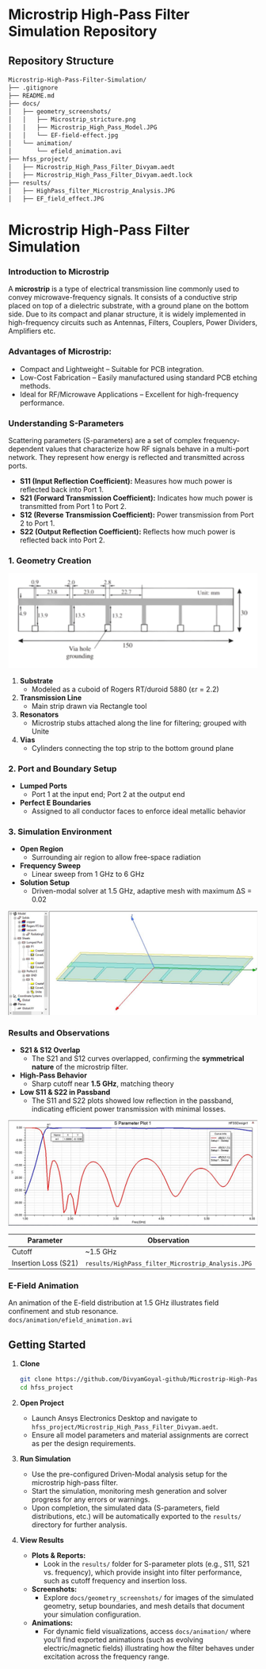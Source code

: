 # Microstrip High-Pass Filter Simulation Repository

## Repository Structure

```
Microstrip-High-Pass-Filter-Simulation/
├── .gitignore
├── README.md
├── docs/
│   ├── geometry_screenshots/
│   │   ├── Microstrip_stricture.png
│   │   ├── Microstrip_High_Pass_Model.JPG
│   │   └── EF-field-effect.jpg
│   └── animation/
│       └── efield_animation.avi
├── hfss_project/
│   ├── Microstrip_High_Pass_Filter_Divyam.aedt
│   ├── Microstrip_High_Pass_Filter_Divyam.aedt.lock            
├── results/
│   ├── HighPass_filter_Microstrip_Analysis.JPG
│   ├── EF_field_effect.JPG

```

# Microstrip High-Pass Filter Simulation

### Introduction to Microstrip
A **microstrip** is a type of electrical transmission line commonly used to
convey microwave-frequency signals. It consists of a conductive strip placed on top of a dielectric substrate, with a ground plane on the bottom
side. Due to its compact and planar structure, it is widely implemented in
high-frequency circuits such as Antennas, Filters, Couplers, Power Dividers, Amplifiers etc.
### Advantages of Microstrip:
- Compact and Lightweight – Suitable for PCB integration.
- Low-Cost Fabrication – Easily manufactured using standard PCB
etching methods.
- Ideal for RF/Microwave Applications – Excellent for high-frequency
performance.

### Understanding S-Parameters
Scattering parameters (S-parameters) are a set of complex
frequency-dependent values that characterize how RF signals behave in a
multi-port network. They represent how energy is reflected and transmitted
across ports.

- **S11 (Input Reflection Coefficient):** Measures how much power is
reflected back into Port 1.
- **S21 (Forward Transmission Coefficient):** Indicates how much power
is transmitted from Port 1 to Port 2. 
- **S12 (Reverse Transmission Coefficient):** Power transmission from
Port 2 to Port 1.
- **S22 (Output Reflection Coefficient):** Reflects how much power is
reflected back into Port 2. 

### 1. Geometry Creation
![Structure](docs/geometry_screenshots/microstrip_stricture.png)
1. **Substrate**  
   - Modeled as a cuboid of Rogers RT/duroid 5880 (εr = 2.2)  
2. **Transmission Line**  
   - Main strip drawn via Rectangle tool  
3. **Resonators**  
   - Microstrip stubs attached along the line for filtering; grouped with Unite  
4. **Vias**  
   - Cylinders connecting the top strip to the bottom ground plane  


### 2. Port and Boundary Setup
- **Lumped Ports**  
  - Port 1 at the input end; Port 2 at the output end 
- **Perfect E Boundaries**  
  - Assigned to all conductor faces to enforce ideal metallic behavior  

### 3. Simulation Environment
- **Open Region**  
  - Surrounding air region to allow free-space radiation  
- **Frequency Sweep**  
  - Linear sweep from 1 GHz to 6 GHz 
- **Solution Setup**  
  - Driven-modal solver at 1.5 GHz, adaptive mesh with maximum ΔS = 0.02

![Environment](docs/geometry_screenshots/Microstrip_High_Pass_Model.JPG)
### Results and Observations
- **S21 & S12 Overlap**  
  - The S21 and S12 curves overlapped, confirming the **symmetrical
nature** of the microstrip filter. 
- **High-Pass Behavior**  
  - Sharp cutoff near **1.5 GHz**, matching theory  
- **Low S11 & S22 in Passband**  
  - The S11 and S22 plots showed low reflection in the passband,
indicating efficient power transmission with minimal losses.

![Results](results/HighPass_filter_Microstrip_Analysis.JPG)

| Parameter | Observation                               |
|-----------|-------------------------------------------|
| Cutoff    | ~1.5 GHz                                  |
| Insertion Loss (S21) | `results/HighPass_filter_Microstrip_Analysis.JPG`
### E-Field Animation
An animation of the E-field distribution at 1.5 GHz illustrates field confinement and stub resonance.  
`docs/animation/efield_animation.avi`


## Getting Started

1. **Clone**  
   ```bash
   git clone https://github.com/DivyamGoyal-github/Microstrip-High-Pass-Filter-ANSYS-HFSS-Simulation.git
   cd hfss_project
   ```
2. **Open Project**  
   - Launch Ansys Electronics Desktop and navigate to `hfss_project/Microstrip_High_Pass_Filter_Divyam.aedt`.  
   - Ensure all model parameters and material assignments are correct as per the design requirements.

3. **Run Simulation**  
   - Use the pre-configured Driven-Modal analysis setup for the microstrip high-pass filter.  
   - Start the simulation, monitoring mesh generation and solver progress for any errors or warnings.  
   - Upon completion, the simulated data (S-parameters, field distributions, etc.) will be automatically exported to the `results/` directory for further analysis.

4. **View Results**  
   - **Plots & Reports:**  
     - Look in the `results/` folder for S-parameter plots (e.g., S11, S21 vs. frequency), which provide insight into filter performance, such as cutoff frequency and insertion loss.  
   - **Screenshots:**  
     - Explore `docs/geometry_screenshots/` for images of the simulated geometry, setup boundaries, and mesh details that document your simulation configuration.  
   - **Animations:**  
     - For dynamic field visualizations, access `docs/animation/` where you’ll find exported animations (such as evolving electric/magnetic fields) illustrating how the filter behaves under excitation across the frequency range.
